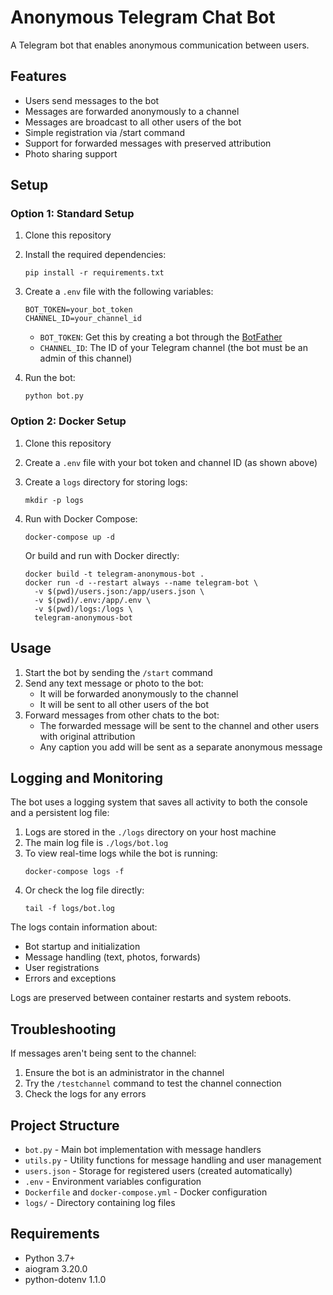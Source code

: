 # Anonymous Telegram Chat Bot

A Telegram bot that enables anonymous communication between users. 

## Features

- Users send messages to the bot
- Messages are forwarded anonymously to a channel
- Messages are broadcast to all other users of the bot
- Simple registration via /start command
- Support for forwarded messages with preserved attribution
- Photo sharing support

## Setup

### Option 1: Standard Setup

1. Clone this repository
2. Install the required dependencies:
   ```
   pip install -r requirements.txt
   ```
3. Create a `.env` file with the following variables:
   ```
   BOT_TOKEN=your_bot_token
   CHANNEL_ID=your_channel_id
   ```
   - `BOT_TOKEN`: Get this by creating a bot through the [BotFather](https://t.me/botfather)
   - `CHANNEL_ID`: The ID of your Telegram channel (the bot must be an admin of this channel)

4. Run the bot:
   ```
   python bot.py
   ```

### Option 2: Docker Setup

1. Clone this repository
2. Create a `.env` file with your bot token and channel ID (as shown above)
3. Create a `logs` directory for storing logs:
   ```
   mkdir -p logs
   ```
4. Run with Docker Compose:
   ```
   docker-compose up -d
   ```

   Or build and run with Docker directly:
   ```
   docker build -t telegram-anonymous-bot .
   docker run -d --restart always --name telegram-bot \
     -v $(pwd)/users.json:/app/users.json \
     -v $(pwd)/.env:/app/.env \
     -v $(pwd)/logs:/logs \
     telegram-anonymous-bot
   ```

## Usage

1. Start the bot by sending the `/start` command
2. Send any text message or photo to the bot:
   - It will be forwarded anonymously to the channel
   - It will be sent to all other users of the bot
3. Forward messages from other chats to the bot:
   - The forwarded message will be sent to the channel and other users with original attribution
   - Any caption you add will be sent as a separate anonymous message

## Logging and Monitoring

The bot uses a logging system that saves all activity to both the console and a persistent log file:

1. Logs are stored in the `./logs` directory on your host machine
2. The main log file is `./logs/bot.log`
3. To view real-time logs while the bot is running:
   ```
   docker-compose logs -f
   ```
4. Or check the log file directly:
   ```
   tail -f logs/bot.log
   ```

The logs contain information about:
- Bot startup and initialization
- Message handling (text, photos, forwards)
- User registrations
- Errors and exceptions

Logs are preserved between container restarts and system reboots.

## Troubleshooting

If messages aren't being sent to the channel:
1. Ensure the bot is an administrator in the channel
2. Try the `/testchannel` command to test the channel connection
3. Check the logs for any errors

## Project Structure

- `bot.py` - Main bot implementation with message handlers
- `utils.py` - Utility functions for message handling and user management
- `users.json` - Storage for registered users (created automatically)
- `.env` - Environment variables configuration
- `Dockerfile` and `docker-compose.yml` - Docker configuration
- `logs/` - Directory containing log files

## Requirements

- Python 3.7+
- aiogram 3.20.0
- python-dotenv 1.1.0
